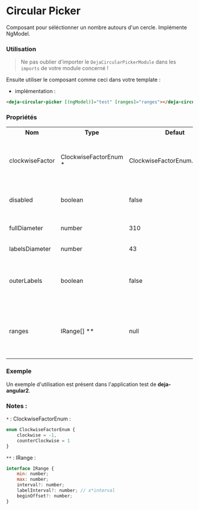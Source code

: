 # Circular Picker
Composant pour séléctionner un nombre autours d'un cercle. Implémente NgModel.  

### Utilisation
> Ne pas oublier d'importer le `DejaCircularPickerModule` dans les `imports` de votre module concerné !

Ensuite utiliser le composant comme ceci dans votre template :

 - implémentation :

```html
<deja-circular-picker [(ngModel)]="test" [ranges]="ranges"></deja-circular-picker>
```

### Propriétés

<table>
<tr>
    <th>Nom</th>
    <th>Type</th>
    <th>Defaut</th>
    <th>Description</th>
</tr>
<tr>
    <td>clockwiseFactor</td>
    <td>ClockwiseFactorEnum *</td>
    <td>ClockwiseFactorEnum.clockwise</td>
    <td>Sens dans lequel les valeurs tournent autours du cercle.</td>
</tr>
<tr>
    <td>disabled</td>
    <td>boolean</td>
    <td>false</td>
    <td>Pour désactiver le circular picker</td>
</tr>
<tr>
    <td>fullDiameter</td>
    <td>number</td>
    <td>310</td>
    <td>Diamètre du circular picker</td>
</tr>
<tr>
    <td>labelsDiameter</td>
    <td>number</td>
    <td>43</td>
    <td>Diamètre des labels</td>
</tr>
<tr>
    <td>outerLabels</td>
    <td>boolean</td>
    <td>false</td>
    <td>Les labels sont en dehors du cercle si cette valeur est à true</td>
</tr>
<tr>
    <td>ranges</td>
    <td>IRange[] **</td>
    <td>null</td>
    <td>Ranges a afficher sur le picker. Voir la demoApp pour plus de détails</td>
</tr>
</table>

### Exemple
Un exemple d'utilisation est présent dans l'application test de **deja-angular2**.


### Notes : 
`*` : ClockwiseFactorEnum : 
```javascript
enum ClockwiseFactorEnum {
    clockwise = -1,
    counterClockwise = 1
}
```

`**` : IRange : 
```javascript
interface IRange {
    min: number; 
    max: number; 
    interval?: number; 
    labelInterval?: number; // x*interval
    beginOffset?: number;
}
```
